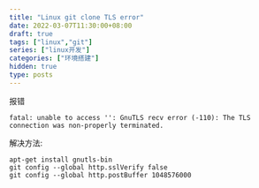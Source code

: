 ```yaml
---
title: "Linux git clone TLS error"
date: 2022-03-07T11:30:00+08:00
draft: true
tags: ["linux","git"]
series: ["linux开发"]
categories: ["环境搭建"]
hidden: true
type: posts
---
```

报错

`fatal: unable to access '': GnuTLS recv error (-110): The TLS connection was non-properly terminated.`

解决方法:

```
apt-get install gnutls-bin
git config --global http.sslVerify false
git config --global http.postBuffer 1048576000
```